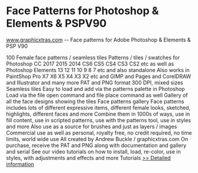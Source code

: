 # Face Patterns for Photoshop & Elements & PSPV90
www.graphicxtras.com -- Face patterns for Adobe Photoshop & Elements & PSP V90

100 Female face patterns / seamless tiles
Patterns / tiles / swatches for Photoshop CC 2017 2015 2014 CS6 CS5 CS4 CS3 CS2 etc as well as Photoshop Elements 13 12 11 10 9 8 7 etc and also standalone
Also works in PaintShop Pro X7 X6 X5 X4 X3 X2 etc and GIMP and Pages and CorelDRAW and Illustrator and many more
PAT and PNG format
300 DPI, mixed sizes
Seamless tiles
Easy to load and add via the patterns palette in Photoshop
Load via the file open command and file place command as well
Gallery of all the face designs showing the tiles Face patterns gallery
Face patterns includes lots of different expressive items, different female looks, sketched, highlights, different faces and more
Combine them in 1000s of ways, use in fill content, use in scripted patterns, use with the patterns tool, use in styles and more
Also use as a source for brushes and just as layers / images
Commercial use as well as personal, royalty free, no credit required, no time limits, world wide use
All created by Andrew Buckle / graphicxtras.com
On purchase, receive the PAT and PNG along with documentation and gallery and serial
See our video tutorials on how to install, load, re-color, use in styles, with adjustments and effects and more Tutorials
[>> Detailed information](https://secure.shareit.com/shareit/product.html?productid=300502453&affiliateid=200057808)
